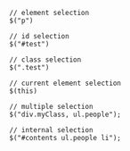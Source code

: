 
    // element selection
    $("p")

    // id selection
    $("#test")

    // class selection
    $(".test")

    // current element selection
    $(this)

    // multiple selection
    $("div.myClass, ul.people");

    // internal selection
    $("#contents ul.people li");